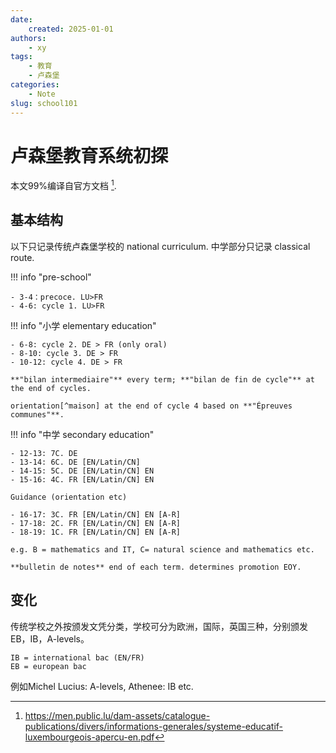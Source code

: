 ```yaml
---
date: 
    created: 2025-01-01
authors:
    - xy
tags:
    - 教育
    - 卢森堡
categories:
    - Note
slug: school101
---
```



# 卢森堡教育系统初探


本文99%编译自官方文档 [^guide].

[^guide]: https://men.public.lu/dam-assets/catalogue-publications/divers/informations-generales/systeme-educatif-luxembourgeois-apercu-en.pdf

## 基本结构

以下只记录传统卢森堡学校的 national curriculum. 中学部分只记录 classical route. 

!!! info "pre-school"

    - 3-4：precoce. LU>FR  
    - 4-6: cycle 1. LU>FR

!!! info "小学 elementary education"

    - 6-8: cycle 2. DE > FR (only oral)
    - 8-10: cycle 3. DE > FR 
    - 10-12: cycle 4. DE > FR

    **"bilan intermediaire"** every term; **"bilan de fin de cycle"** at the end of cycles.
     
    orientation[^maison] at the end of cycle 4 based on **"Épreuves communes"**.     

[^maison]: https://www.orientation.lu/

!!! info "中学 secondary education" 

    - 12-13: 7C. DE
    - 13-14: 6C. DE [EN/Latin/CN]
    - 14-15: 5C. DE [EN/Latin/CN] EN 
    - 15-16: 4C. FR [EN/Latin/CN] EN

    Guidance (orientation etc)

    - 16-17: 3C. FR [EN/Latin/CN] EN [A-R]
    - 17-18: 2C. FR [EN/Latin/CN] EN [A-R]
    - 18-19: 1C. FR [EN/Latin/CN] EN [A-R]

    e.g. B = mathematics and IT, C= natural science and mathematics etc.

    **bulletin de notes** end of each term. determines promotion EOY.

## 变化

传统学校之外按颁发文凭分类，学校可分为欧洲，国际，英国三种，分别颁发EB，IB，A-levels。

    IB = international bac (EN/FR) 
    EB = european bac

例如Michel Lucius: A-levels, Athenee: IB etc. 
